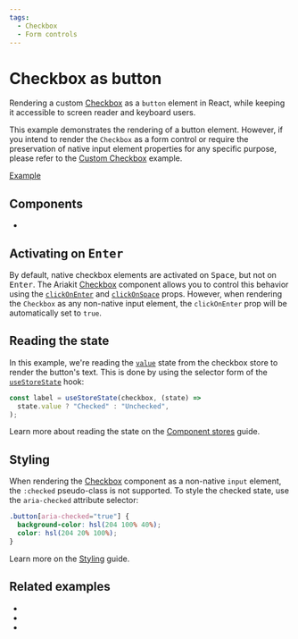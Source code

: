 ```yaml
---
tags:
  - Checkbox
  - Form controls
---
```


# Checkbox as button

<div data-description>

Rendering a custom <a href="/components/checkbox">Checkbox</a> as a <code>button</code> element in React, while keeping it accessible to screen reader and keyboard users.

</div>

<div data-tags></div>

<aside data-type="note" title="Need to render a native checkbox element?">

This example demonstrates the rendering of a button element. However, if you intend to render the `Checkbox` as a form control or require the preservation of native input element properties for any specific purpose, please refer to the [Custom Checkbox](/examples/checkbox-custom) example.

</aside>

<a href="./index.react.tsx" data-playground>Example</a>

## Components

<div data-cards="components">

- [](/components/checkbox)

</div>

## Activating on <kbd>Enter</kbd>

By default, native checkbox elements are activated on <kbd>Space</kbd>, but not on <kbd>Enter</kbd>. The Ariakit [Checkbox](/components/checkbox) component allows you to control this behavior using the [`clickOnEnter`](/reference/checkbox#clickonenter) and [`clickOnSpace`](/reference/checkbox#clickonspace) props. However, when rendering the `Checkbox` as any non-native input element, the `clickOnEnter` prop will be automatically set to `true`.

## Reading the state

In this example, we're reading the [`value`](/reference/use-checkbox-store#value) state from the checkbox store to render the button's text. This is done by using the selector form of the [`useStoreState`](/reference/use-store-state) hook:

```jsx
const label = useStoreState(checkbox, (state) =>
  state.value ? "Checked" : "Unchecked",
);
```

Learn more about reading the state on the [Component stores](/guide/component-stores#reading-the-state) guide.

## Styling

When rendering the [Checkbox](/components/checkbox) component as a non-native `input` element, the `:checked` pseudo-class is not supported. To style the checked state, use the `aria-checked` attribute selector:

```css
.button[aria-checked="true"] {
  background-color: hsl(204 100% 40%);
  color: hsl(204 20% 100%);
}
```

Learn more on the [Styling](/guide/styling) guide.

## Related examples

<div data-cards="examples">

- [](/examples/checkbox-custom)
- [](/examples/checkbox-group)
- [](/examples/menu-item-checkbox)

</div>
